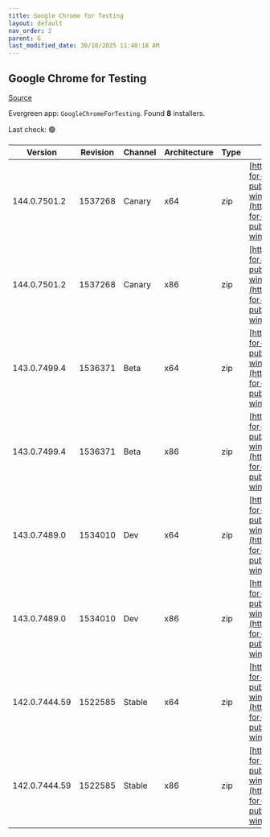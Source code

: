 ```yaml
---
title: Google Chrome for Testing
layout: default
nav_order: 2
parent: G
last_modified_date: 30/10/2025 11:40:18 AM
---
```


## Google Chrome for Testing

[Source](https://googlechromelabs.github.io/chrome-for-testing/)

Evergreen app: `GoogleChromeForTesting`. Found **8** installers.

Last check: 🟢

| Version       | Revision | Channel | Architecture | Type | URI                                                                                                                                                                                            |
| ------------- | -------- | ------- | ------------ | ---- | ---------------------------------------------------------------------------------------------------------------------------------------------------------------------------------------------- |
| 144.0.7501.2  | 1537268  | Canary  | x64          | zip  | [https://storage.googleapis.com/chrome-for-testing-public/144.0.7501.2/win64/chrome-win64.zip](https://storage.googleapis.com/chrome-for-testing-public/144.0.7501.2/win64/chrome-win64.zip)   |
| 144.0.7501.2  | 1537268  | Canary  | x86          | zip  | [https://storage.googleapis.com/chrome-for-testing-public/144.0.7501.2/win32/chrome-win32.zip](https://storage.googleapis.com/chrome-for-testing-public/144.0.7501.2/win32/chrome-win32.zip)   |
| 143.0.7499.4  | 1536371  | Beta    | x64          | zip  | [https://storage.googleapis.com/chrome-for-testing-public/143.0.7499.4/win64/chrome-win64.zip](https://storage.googleapis.com/chrome-for-testing-public/143.0.7499.4/win64/chrome-win64.zip)   |
| 143.0.7499.4  | 1536371  | Beta    | x86          | zip  | [https://storage.googleapis.com/chrome-for-testing-public/143.0.7499.4/win32/chrome-win32.zip](https://storage.googleapis.com/chrome-for-testing-public/143.0.7499.4/win32/chrome-win32.zip)   |
| 143.0.7489.0  | 1534010  | Dev     | x64          | zip  | [https://storage.googleapis.com/chrome-for-testing-public/143.0.7489.0/win64/chrome-win64.zip](https://storage.googleapis.com/chrome-for-testing-public/143.0.7489.0/win64/chrome-win64.zip)   |
| 143.0.7489.0  | 1534010  | Dev     | x86          | zip  | [https://storage.googleapis.com/chrome-for-testing-public/143.0.7489.0/win32/chrome-win32.zip](https://storage.googleapis.com/chrome-for-testing-public/143.0.7489.0/win32/chrome-win32.zip)   |
| 142.0.7444.59 | 1522585  | Stable  | x64          | zip  | [https://storage.googleapis.com/chrome-for-testing-public/142.0.7444.59/win64/chrome-win64.zip](https://storage.googleapis.com/chrome-for-testing-public/142.0.7444.59/win64/chrome-win64.zip) |
| 142.0.7444.59 | 1522585  | Stable  | x86          | zip  | [https://storage.googleapis.com/chrome-for-testing-public/142.0.7444.59/win32/chrome-win32.zip](https://storage.googleapis.com/chrome-for-testing-public/142.0.7444.59/win32/chrome-win32.zip) |
